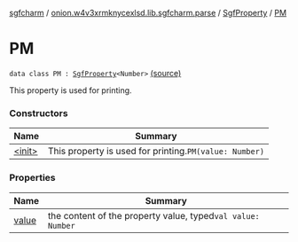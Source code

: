 [sgfcharm](../../../index.md) / [onion.w4v3xrmknycexlsd.lib.sgfcharm.parse](../../index.md) / [SgfProperty](../index.md) / [PM](./index.md)

# PM

`data class PM : `[`SgfProperty`](../index.md)`<Number>` [(source)](https://github.com/w4v3/sgfcharm/tree/master/sgfcharm/src/main/java/onion/w4v3xrmknycexlsd/lib/sgfcharm/parse/SgfTree.kt#L263)

This property is used for printing.

### Constructors

| Name | Summary |
|---|---|
| [&lt;init&gt;](-init-.md) | This property is used for printing.`PM(value: Number)` |

### Properties

| Name | Summary |
|---|---|
| [value](value.md) | the content of the property value, typed`val value: Number` |
